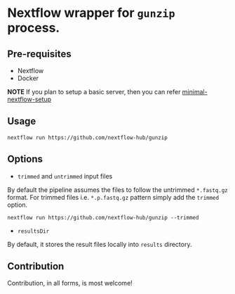 # Nextflow wrapper for `gunzip` process.

## Pre-requisites

- Nextflow
- Docker 

**NOTE** If you plan to setup a basic server, then you can refer [minimal-nextflow-setup](https://github.com/nextflow-hub/minimal-nextflow-setup)

## Usage

```
nextflow run https://github.com/nextflow-hub/gunzip
```

## Options

- `trimmed` and `untrimmed` input files

By default the pipeline assumes the files to follow the untrimmed `*.fastq.gz` format. For trimmed files i.e. `*.p.fastq.gz` pattern simply add the `trimmed` option.

```
nextflow run https://github.com/nextflow-hub/gunzip --trimmed 
```
- `resultsDir`

By default, it stores the result files locally into `results` directory.

## Contribution

Contribution, in all forms, is most welcome!
